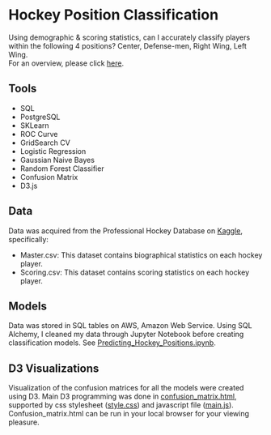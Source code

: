 # Hockey Position Classification   
Using demographic & scoring statistics, can I accurately classify players within the following 4 positions? Center, Defense-men, Right Wing, Left Wing.  
For an overview, please click [here](https://github.com/janniec/Hockey_Positions_Classifier/blob/master/PredictingHockeyPositions.pdf "Presentation").
  
## Tools
  * SQL  
  * PostgreSQL  
  * SKLearn  
  * ROC Curve  
  * GridSearch CV  
  * Logistic Regression  
  * Gaussian Naive Bayes  
  * Random Forest Classifier  
  * Confusion Matrix  
  * D3.js  
    
## Data  
Data was acquired from the Professional Hockey Database on  [Kaggle](https://www.kaggle.com/open-source-sports/professional-hockey-database "Professional Hockey Database"), specifically:  
* Master.csv: This dataset contains biographical statistics on each hockey player.  
* Scoring.csv: This dataset contains scoring statistics on each hockey player.    

## Models  
Data was stored in SQL tables on AWS, Amazon Web Service. Using SQL Alchemy, I cleaned my data through Jupyter Notebook before creating classification models. See [Predicting_Hockey_Positions.ipynb](https://github.com/janniec/Hockey_Positions_Classifier/blob/master/Predicting_Hockey_Positions.ipynb).   

## D3 Visualizations  
Visualization of the confusion matrices for all the models were created using D3. Main D3 programming was done in [confusion_matrix.html](https://github.com/janniec/Hockey_Positions_Classifier/blob/master/D3_viz/confusion_matrix.html), supported by css stylesheet ([style.css](https://github.com/janniec/Hockey_Positions_Classifier/blob/master/D3_viz/style.css)) and javascript file ([main.js](https://github.com/janniec/Hockey_Positions_Classifier/blob/master/D3_viz/main.js)).  Confusion_matrix.html can be run in your local browser for your viewing pleasure.
